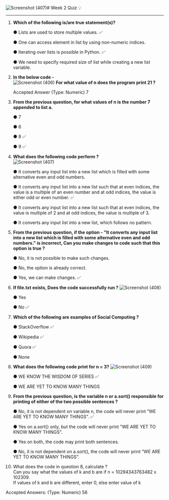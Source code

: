 ![Screenshot (407)](https://github.com/user-attachments/assets/4eccf1e3-0fc2-45aa-a6b0-3497f254da6b)# Week 2 Quiz :bulb:
***

1. **Which of the following is/are true statement(s)?**

    &#9679; Lists are used to store multiple values. :white_check_mark:

    &#9679; One can access element in list by using non-numeric indices. 

    &#9679; Iterating over lists is possible in Python. :white_check_mark:

    &#9679; We need to specify required size of list while creating a new list variable.
     
3. **In the below code -** <br/>
     ![Screenshot (406)](https://github.com/user-attachments/assets/dadad510-11c9-42d6-b962-d699ff5ce02c)
     **For what value of n does the program print 21 ?** <br/>
     
     Accepted Answer (Type: Numeric) 7

5. **From the previous question, for what values of n is the number 7 appended to list a.**
   
    &#9679; 7 
 
    &#9679; 6  
   
    &#9679; 8 :white_check_mark:  
    
    &#9679; 9 :white_check_mark:  

7. **What does the following code perform ?** <br/>
   ![Screenshot (407)](https://github.com/user-attachments/assets/9fc853dd-61c1-4366-ac67-000d7ba4c8fc)
   
    &#9679; It converts any input list into a new list which is filled with some alternative even and odd numbers.
   
    &#9679; It converts any input list into a new list such that at even indices, the value is a multiple of an even number and at odd indices, the value is either odd or even number. :white_check_mark:
   
    &#9679; It converts any input list into a new list such that at even indices, the value is multiple of 2 and at odd indices, the value is multiple of 3.
   
    &#9679; It converts any input list into a new list, which follows no pattern.

9. **From the previous question, if the option -
"It converts any input list into a new list which is filled with some alternative even and odd numbers."
is incorrect, Can you make changes to code such that this option is true ?**
 
    &#9679; No, it is not possible to make such changes.
   
    &#9679; No, the option is already correct.
   
    &#9679; Yes, we can make changes. :white_check_mark:

11. **If file.txt exists, Does the code successfully run ?**
    ![Screenshot (408)](https://github.com/user-attachments/assets/d438fba5-6d24-42f0-8e2c-67b89fada170)

    &#9679; Yes 
    
    &#9679; No :white_check_mark:

10. **Which of the following are examples of Social Computing ?**
    
    &#9679; StackOverflow :white_check_mark:  
 
    &#9679; Wikipedia :white_check_mark:  
   
    &#9679; Quora :white_check_mark:  
    
    &#9679; None 

10. **What does the following code print for n = 3?**
    ![Screenshot (409)](https://github.com/user-attachments/assets/26664256-7659-4fc5-9fc4-2280c6ca6273)

    &#9679; WE KNOW THE WISDOM OF SERIES :white_check_mark:  
 
    &#9679; WE ARE YET TO KNOW MANY THINGS

10. **From the previous question, is the variable n or a.sort() responsible for printing of either of the two possible sentences ?**
    
    &#9679; No, it is not dependent on variable n, the code will never print ”WE ARE YET TO KNOW MANY THINGS”. :white_check_mark:  
 
    &#9679; Yes on a.sort() only, but the code will never print ”WE ARE YET TO KNOW MANY THINGS”.
    
    &#9679; Yes on both, the code may print both sentences.
    
    &#9679; No, it is not dependent on a.sort(), the code will never print ”WE ARE YET TO KNOW MANY THINGS”.

11. What does the code in question 8, calculate ?<br/>
Can you say what the values of k and b are if n = 10294343763482 x 102309.<br/>
If values of k and b are different, enter 0, else enter value of k <br/>

Accepted Answers:
(Type: Numeric) 56

